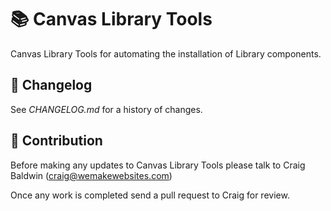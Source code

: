 # 📚 Canvas Library Tools

Canvas Library Tools for automating the installation of Library components.

## 📅 Changelog

See *CHANGELOG.md* for a history of changes.

## 🤝 Contribution

Before making any updates to Canvas Library Tools please talk to Craig Baldwin (craig@wemakewebsites.com)

Once any work is completed send a pull request to Craig for review.
